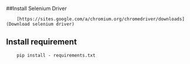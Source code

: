 ##Install Selenium Driver
```
    [https://sites.google.com/a/chromium.org/chromedriver/downloads](Download selenium driver)

```
## Install requirement
```
    pip install - requirements.txt
```

